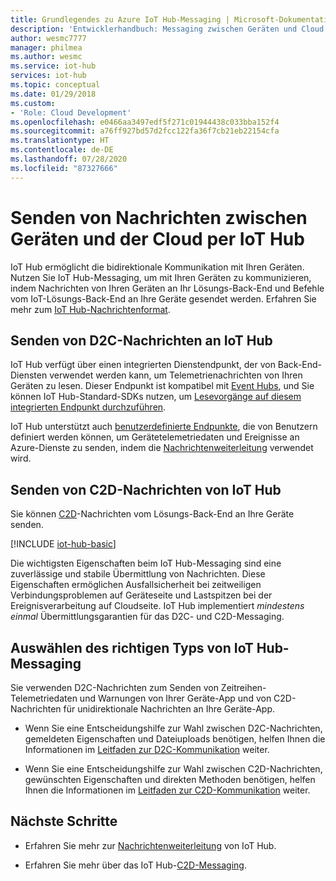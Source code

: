 ```yaml
---
title: Grundlegendes zu Azure IoT Hub-Messaging | Microsoft-Dokumentation
description: 'Entwicklerhandbuch: Messaging zwischen Geräten und Cloud mit IoT Hub. Enthält Informationen zu Nachrichtenformaten und unterstützten Kommunikationsprotokollen.'
author: wesmc7777
manager: philmea
ms.author: wesmc
ms.service: iot-hub
services: iot-hub
ms.topic: conceptual
ms.date: 01/29/2018
ms.custom:
- 'Role: Cloud Development'
ms.openlocfilehash: e0466aa3497edf5f271c01944438c033bba152f4
ms.sourcegitcommit: a76ff927bd57d2fcc122fa36f7cb21eb22154cfa
ms.translationtype: HT
ms.contentlocale: de-DE
ms.lasthandoff: 07/28/2020
ms.locfileid: "87327666"
---
```

# <a name="send-device-to-cloud-and-cloud-to-device-messages-with-iot-hub"></a>Senden von Nachrichten zwischen Geräten und der Cloud per IoT Hub

IoT Hub ermöglicht die bidirektionale Kommunikation mit Ihren Geräten. Nutzen Sie IoT Hub-Messaging, um mit Ihren Geräten zu kommunizieren, indem Nachrichten von Ihren Geräten an Ihr Lösungs-Back-End und Befehle vom IoT-Lösungs-Back-End an Ihre Geräte gesendet werden. Erfahren Sie mehr zum [IoT Hub-Nachrichtenformat](iot-hub-devguide-messages-construct.md).

## <a name="sending-device-to-cloud-messages-to-iot-hub"></a>Senden von D2C-Nachrichten an IoT Hub

IoT Hub verfügt über einen integrierten Dienstendpunkt, der von Back-End-Diensten verwendet werden kann, um Telemetrienachrichten von Ihren Geräten zu lesen. Dieser Endpunkt ist kompatibel mit [Event Hubs](https://docs.microsoft.com/azure/event-hubs/), und Sie können IoT Hub-Standard-SDKs nutzen, um [Lesevorgänge auf diesem integrierten Endpunkt durchzuführen](iot-hub-devguide-messages-read-builtin.md).

IoT Hub unterstützt auch [benutzerdefinierte Endpunkte](iot-hub-devguide-endpoints.md#custom-endpoints), die von Benutzern definiert werden können, um Gerätetelemetriedaten und Ereignisse an Azure-Dienste zu senden, indem die [Nachrichtenweiterleitung](iot-hub-devguide-messages-d2c.md) verwendet wird.

## <a name="sending-cloud-to-device-messages-from-iot-hub"></a>Senden von C2D-Nachrichten von IoT Hub

Sie können [C2D](iot-hub-devguide-messages-c2d.md)-Nachrichten vom Lösungs-Back-End an Ihre Geräte senden.

[!INCLUDE [iot-hub-basic](../../includes/iot-hub-basic-partial.md)]

Die wichtigsten Eigenschaften beim IoT Hub-Messaging sind eine zuverlässige und stabile Übermittlung von Nachrichten. Diese Eigenschaften ermöglichen Ausfallsicherheit bei zeitweiligen Verbindungsproblemen auf Geräteseite und Lastspitzen bei der Ereignisverarbeitung auf Cloudseite. IoT Hub implementiert *mindestens einmal* Übermittlungsgarantien für das D2C- und C2D-Messaging.

## <a name="choosing-the-right-type-of-iot-hub-messaging"></a>Auswählen des richtigen Typs von IoT Hub-Messaging

Sie verwenden D2C-Nachrichten zum Senden von Zeitreihen-Telemetriedaten und Warnungen von Ihrer Geräte-App und von C2D-Nachrichten für unidirektionale Nachrichten an Ihre Geräte-App.

* Wenn Sie eine Entscheidungshilfe zur Wahl zwischen D2C-Nachrichten, gemeldeten Eigenschaften und Dateiuploads benötigen, helfen Ihnen die Informationen im [Leitfaden zur D2C-Kommunikation](https://docs.microsoft.com/azure/iot-hub/iot-hub-devguide-d2c-guidance) weiter.

* Wenn Sie eine Entscheidungshilfe zur Wahl zwischen C2D-Nachrichten, gewünschten Eigenschaften und direkten Methoden benötigen, helfen Ihnen die Informationen im [Leitfaden zur C2D-Kommunikation](https://docs.microsoft.com/azure/iot-hub/iot-hub-devguide-c2d-guidance) weiter.

## <a name="next-steps"></a>Nächste Schritte

* Erfahren Sie mehr zur [Nachrichtenweiterleitung](iot-hub-devguide-messages-d2c.md) von IoT Hub.

* Erfahren Sie mehr über das IoT Hub-[C2D-Messaging](iot-hub-devguide-messages-c2d.md).